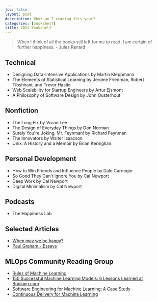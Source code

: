 ```yaml
---
toc: false
layout: post
description: What am I reading this year?
categories: [bookshelf]
title: 2021 Bookshelf
---
```


> When I think of all the books still left for me to read, I am certain of further happiness. - Jules Renard

## Technical

- Designing Data-Intensive Applications by Martin Kleppmann
- The Elements of Statistical Learning by Jerome Friedman, Robert Tibshirani, and Trevor Hastie
- Web Scalability for Startup Engineers by Artur Ejsmont
- A Philosophy of Software Design by John Ousterhout

## Nonfiction

- The Long Fix by Vivian Lee
- The Design of Everyday Things by Don Norman
- Surely You're Joking, Mr. Feynman! by Richard Feynman
- The Innovators by Walter Isaacson
- Unix: A History and a Memoir by Brian Kernighan

## Personal Development

- How to Win Friends and Influence People by Dale Carnegie
- So Good They Can't Ignore You by Cal Newport
- Deep Work by Cal Newport
- Digital Minimalism by Cal Newport

## Podcasts

- The Happiness Lab

## Selected Articles

- [When may we be happy?](https://www.econlib.org/when-may-we-be-happy/)
- [Paul Graham - Essays](http://paulgraham.com/articles.html)

## MLOps Community Reading Group

- [Rules of Machine Learning](https://developers.google.com/machine-learning/guides/rules-of-ml)
- [150 Successful Machine Learning Models: 6 Lessons Learned at Booking.com](https://dl.acm.org/doi/10.1145/3292500.3330744)
- [Software Engineering for Machine Learning: A Case Study](https://www.microsoft.com/en-us/research/uploads/prod/2019/03/amershi-icse-2019_Software_Engineering_for_Machine_Learning.pdf)
- [Continuous Delivery for Machine Learning](https://martinfowler.com/articles/cd4ml.html)
